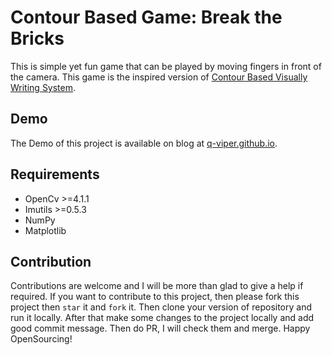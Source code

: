 # Contour Based Game: Break the Bricks
This is simple yet fun game that can be played by moving fingers in front of the camera. This game is the inspired version of [Contour Based Visually Writing System](https://q-viper.github.io/2020/08/01/gesture-based-visually-writing-system-using-opencv-and-python/).

## Demo
The Demo of this project is available on blog at [q-viper.github.io](https://q-viper.github.io/2020/08/16/contour-based-game-break-the-bricks/).

## Requirements
* OpenCv >=4.1.1
* Imutils >=0.5.3
* NumPy
* Matplotlib

## Contribution
Contributions are welcome and I will be more than glad to give a help if required. If you want to contribute to this project, then please fork this project then `star` it and `fork` it. Then clone your version of repository and run it locally. After that make some changes to the project locally and add good commit message. Then do PR, I will check them and merge. Happy OpenSourcing!